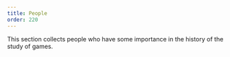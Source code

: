```yaml
---
title: People
order: 220
---
```


This section collects people who have some importance in the history of the study of games.
